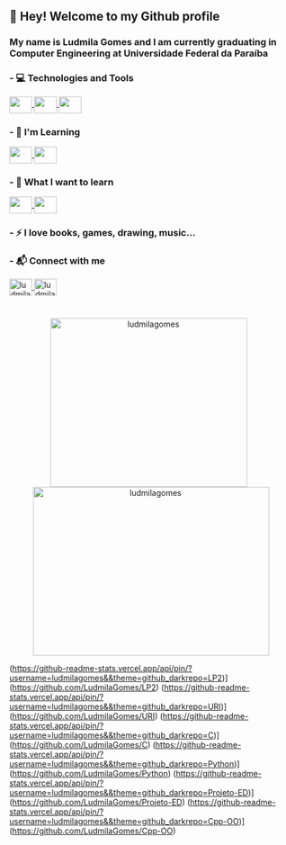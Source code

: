 ## 👋 Hey! Welcome to my Github profile
### My name is Ludmila Gomes and I am currently graduating in Computer Engineering at Universidade Federal da Paraíba

### - 💻 Technologies and Tools
<p align="left">
  <a href="https://skillicons.dev">
    <img align="center" src="https://skillicons.dev/icons?i=c" height="30" width="40"/>
  </a>
  <a href="https://skillicons.dev">
    <img align="center" src="https://skillicons.dev/icons?i=cpp" height="30" width="40"/>
  </a>
  <a href="https://skillicons.dev">
    <img align="center" src="https://skillicons.dev/icons?i=py" height="30" width="40"/>
  </a>
</p>

### - 📖 I'm Learning
<p align="left">
  <a href="https://skillicons.dev">
    <img align="center" src="https://skillicons.dev/icons?i=unity" height="30" width="40"/>
  </a>
  <a href="https://skillicons.dev">
    <img align="center" src="https://skillicons.dev/icons?i=nodejs" height="30" width="40"/>
  </a>
</p>

### - 📘 What I want to learn
<p align="left">
  <a href="https://skillicons.dev">
    <img align="center" src="https://skillicons.dev/icons?i=git" height="30" width="40"/>
  </a>
  <a href="https://skillicons.dev">
    <img align="center" src="https://skillicons.dev/icons?i=linux" height="30" width="40"/>
  </a>
</p>

### - ⚡ I love books, games, drawing, music...
### - 📬 Connect with me
<p align="left">
<a 
  href="https://www.linkedin.com/in/ludmila-gomes-74803023a/" target="blank">
  <img align="center" src="https://skillicons.dev/icons?i=linkedin" alt="ludmila gomes" height="30" width="40"/>
</a>
<a 
  href="https://instagram.com/ludmila.gomes490" target="blank">
  <img align="center" src="https://skillicons.dev/icons?i=instagram" alt="ludmila.gomes490" height="30" width="40"/>
</a>
<a> </a>
</p>

#
<p align="center"> 
  <img align="center" src="https://github-readme-stats.vercel.app/api/top-langs?username=ludmilagomes&theme=github_dark&show_icons=true&locale=en&layout=compact" alt="ludmilagomes" height="300" width="350"/>
&nbsp;<img align="center" src="https://github-readme-stats.vercel.app/api?username=ludmilagomes&theme=github_dark&show_icons=true&locale=en" alt="ludmilagomes" height="300" width="420"/>
</p>

<p align="center"> 
  
</p>

(https://github-readme-stats.vercel.app/api/pin/?username=ludmilagomes&&theme=github_darkrepo=LP2)](https://github.com/LudmilaGomes/LP2)
(https://github-readme-stats.vercel.app/api/pin/?username=ludmilagomes&&theme=github_darkrepo=URI)](https://github.com/LudmilaGomes/URI)
(https://github-readme-stats.vercel.app/api/pin/?username=ludmilagomes&&theme=github_darkrepo=C)](https://github.com/LudmilaGomes/C)
(https://github-readme-stats.vercel.app/api/pin/?username=ludmilagomes&&theme=github_darkrepo=Python)](https://github.com/LudmilaGomes/Python)
(https://github-readme-stats.vercel.app/api/pin/?username=ludmilagomes&&theme=github_darkrepo=Projeto-ED)](https://github.com/LudmilaGomes/Projeto-ED)
(https://github-readme-stats.vercel.app/api/pin/?username=ludmilagomes&&theme=github_darkrepo=Cpp-OO)](https://github.com/LudmilaGomes/Cpp-OO)

<!--

### Bem-vindo(a) ao meu perfil.

Sou Ludmila Gomes, atualmente estou cursando Engenharia de Computação na Universidade Federal da Paraíba.
 - Já vistos: C, C++, Python, JavaScript, NodeJS, ...
 - Estudando: desenvolvimento de jogos, backend, inteligência artificial
 - Adoro livros, jogos, desenho, música...



<div align="center">
  <a href="https://github.com/LudmilaGomes">
  <img height="150em" src="https://github-readme-stats.vercel.app/api?username=LudmilaGomes&show_icons=true&theme=cobalt&include_all_commits=true&count_private=true"/>
</div>

![Ludmila's GitHub stats](https://github-readme-stats.vercel.app/api?username=LudmilaGomes&show_icons=true&theme=cobalt)

<div>
<a href="https://github.com/LudmilaGomes">
<img height="180em" src="https://github-readme-stats.vercel.app/api/top-langs/?username=LudmilaGomes&layout=compact&langs_count=7&theme=dracula"/>
<img height="180em" src="https://github-readme-stats.vercel.app/api?username=LudmilaGomes&show_icons=true&theme=dracula&include_all_commits=true&count_private=true"/>
</div>

[![Ludmila's GitHub stats](https://github-readme-stats.vercel.app/api?username=LudmilaGomes)](https://github.com/LudmilaGomes/github-readme-stats)

**LudmilaGomes/LudmilaGomes** is a ✨ _special_ ✨ repository because its `README.md` (this file) appears on your GitHub profile


Here are some ideas to get you started:

- 🔭 I’m currently working on ...
- 🌱 I’m currently learning ...
- 👯 I’m looking to collaborate on ...
- 🤔 I’m looking for help with ...
- 💬 Ask me about ...
- 📫 How to reach me: ...
- 😄 Pronouns: ...
- ⚡ Fun fact: ...
-->
